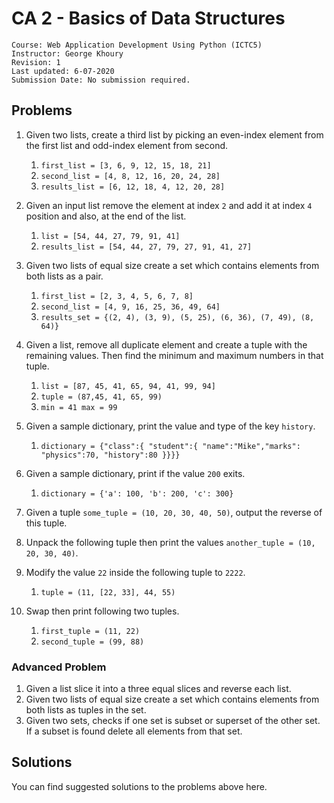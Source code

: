 # CA 2 - Basics of Data Structures

	Course: Web Application Development Using Python (ICTC5)
	Instructor: George Khoury
	Revision: 1
	Last updated: 6-07-2020
	Submission Date: No submission required.

## Problems

1. Given two lists, create a third list by picking an even-index element from the first list and odd-index element from second.
   1. `first_list = [3, 6, 9, 12, 15, 18, 21]`
   2. `second_list = [4, 8, 12, 16, 20, 24, 28]`
   3. `results_list = [6, 12, 18, 4, 12, 20, 28]`

2. Given an input list remove the element at index `2` and add it at index `4` position and also, at the end of the list.
   1. `list = [54, 44, 27, 79, 91, 41]` 
   2. `results_list = [54, 44, 27, 79, 27, 91, 41, 27]`
   
3. Given two lists of equal size create a set which contains elements from both lists as a pair.
   1. `first_list = [2, 3, 4, 5, 6, 7, 8]`
   2. `second_list = [4, 9, 16, 25, 36, 49, 64]`
   3. `results_set = {(2, 4), (3, 9), (5, 25), (6, 36), (7, 49), (8, 64)}`

4. Given a list, remove all duplicate element and create a tuple with the remaining values. Then find the minimum and maximum numbers in that tuple.
   1. `list = [87, 45, 41, 65, 94, 41, 99, 94]`
   2. `tuple = (87,45, 41, 65, 99)`
   3. `min = 41 max = 99`
5. Given a sample dictionary, print the value and type of the key `history`.
   1. `dictionary = {"class":{ "student":{ "name":"Mike","marks": "physics":70, "history":80 }}}}`
6. Given a sample dictionary, print if the value `200` exits.
   1. `dictionary = {'a': 100, 'b': 200, 'c': 300}`
7. Given a tuple `some_tuple = (10, 20, 30, 40, 50)`, output the reverse of this tuple.
8. Unpack the following tuple then print the values `another_tuple = (10, 20, 30, 40)`.
9. Modify the value `22` inside the following tuple to `2222`.
   1.  `tuple = (11, [22, 33], 44, 55)`
10. Swap then print following two tuples.
    1.  `first_tuple = (11, 22)`
    2.  `second_tuple = (99, 88)`


### Advanced Problem
1. Given a list slice it into a three equal slices and reverse each list.
2. Given two lists of equal size create a set which contains elements from both lists as tuples in the set.
3. Given two sets, checks if one set is subset or superset of the other set.
If a subset is found delete all elements from that set.

## Solutions

You can find suggested solutions to the problems above here.